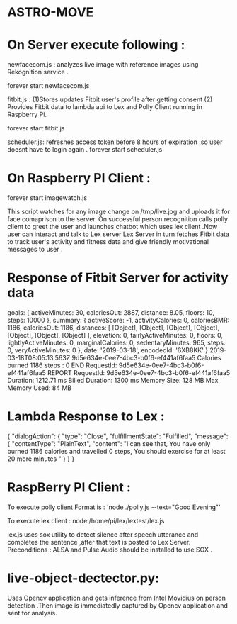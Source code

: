 # ASTRO-MOVE

# On Server execute following : 

newfacecom.js : analyzes live image with reference images using Rekognition service .

forever start newfacecom.js

fitbit.js : (1)Stores updates Fitbit user's profile after getting consent (2) Provides Fitbit data to lambda api to Lex and Polly Client running in Raspberry Pi.

forever start fitbit.js 

scheduler.js: refreshes access token before 8 hours of expiration ,so user doesnt have to login again .
forever start scheduler.js

# On Raspberry PI Client :

forever start imagewatch.js 

This script watches for any image change on /tmp/live.jpg and uploads it for face comaprison to the server. On successful person recognition calls polly client to greet the user and launches chatbot which uses lex client .Now user can interact and talk to Lex server
Lex Server in turn fetches Fitbit data to track user's activity and fitness data  and give friendly motivational messages to user .

# Response of Fitbit Server for activity data 
goals: 
   { activeMinutes: 30,
     caloriesOut: 2887,
     distance: 8.05,
     floors: 10,
     steps: 10000 },
  summary: 
   { activeScore: -1,
     activityCalories: 0,
     caloriesBMR: 1186,
     caloriesOut: 1186,
     distances: 
      [ [Object],
        [Object],
        [Object],
        [Object],
        [Object],
        [Object],
        [Object] ],
     elevation: 0,
     fairlyActiveMinutes: 0,
     floors: 0,
     lightlyActiveMinutes: 0,
     marginalCalories: 0,
     sedentaryMinutes: 965,
     steps: 0,
     veryActiveMinutes: 0 },
  date: '2019-03-18',
  encodedId: '6XB8KK' }
2019-03-18T08:05:13.563Z	9d5e634e-0ee7-4bc3-b0f6-ef441af6faa5	Calories burned  1186 steps :  0
END RequestId: 9d5e634e-0ee7-4bc3-b0f6-ef441af6faa5
REPORT RequestId: 9d5e634e-0ee7-4bc3-b0f6-ef441af6faa5	Duration: 1212.71 ms	Billed Duration: 1300 ms 	Memory Size: 128 MB	Max Memory Used: 84 MB	


# Lambda Response to Lex :

{
  "dialogAction": {
    "type": "Close",
    "fulfillmentState": "Fulfilled",
    "message": {
      "contentType": "PlainText",
      "content": "I can see that, You have only burned 1186 calories and travelled 0 steps, You should exercise for at least 20 more minutes "
    }
  }
}

# RaspBerry PI Client :

To execute polly client Format is :
'node ./polly.js --text="Good Evening"'

To execute lex client :
node /home/pi/lex/lextest/lex.js

lex.js uses sox utility to detect silence after speech utterance and completes the sentence ,after that text is posted to Lex Server.
Preconditions : ALSA and Pulse Audio should be installed to use SOX .

# live-object-dectector.py:
Uses Opencv application and gets inference from Intel Movidius on person detection .Then image is immediatedly captured by Opencv application and sent for analysis.

